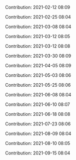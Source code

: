 Contribution: 2021-02-12 08:09

Contribution: 2021-02-25 08:04

Contribution: 2021-03-08 08:04

Contribution: 2021-03-12 08:05

Contribution: 2021-03-12 08:08

Contribution: 2021-03-30 08:09

Contribution: 2021-04-05 08:09

Contribution: 2021-05-03 08:06

Contribution: 2021-05-25 08:06

Contribution: 2021-06-08 08:04

Contribution: 2021-06-10 08:07

Contribution: 2021-06-18 08:08

Contribution: 2021-07-23 08:06

Contribution: 2021-08-09 08:04

Contribution: 2021-08-10 08:05

Contribution: 2021-09-15 08:04


